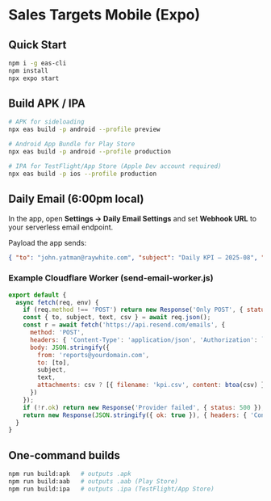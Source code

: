 # Sales Targets Mobile (Expo)

## Quick Start
```bash
npm i -g eas-cli
npm install
npx expo start
```

## Build APK / IPA
```bash
# APK for sideloading
npx eas build -p android --profile preview

# Android App Bundle for Play Store
npx eas build -p android --profile production

# IPA for TestFlight/App Store (Apple Dev account required)
npx eas build -p ios --profile production
```

## Daily Email (6:00pm local)
In the app, open **Settings → Daily Email Settings** and set **Webhook URL** to your serverless email endpoint.

Payload the app sends:
```json
{ "to": "john.yatman@raywhite.com", "subject": "Daily KPI – 2025-08", "text": "...", "csv": "Name,Connects,...", "month": "2025-08" }
```

### Example Cloudflare Worker (send-email-worker.js)
```js
export default {
  async fetch(req, env) {
    if (req.method !== 'POST') return new Response('Only POST', { status: 405 });
    const { to, subject, text, csv } = await req.json();
    const r = await fetch('https://api.resend.com/emails', {
      method: 'POST',
      headers: { 'Content-Type': 'application/json', 'Authorization': `Bearer ${env.RESEND_KEY}` },
      body: JSON.stringify({
        from: 'reports@yourdomain.com',
        to: [to],
        subject,
        text,
        attachments: csv ? [{ filename: 'kpi.csv', content: btoa(csv) }] : undefined
      })
    });
    if (!r.ok) return new Response('Provider failed', { status: 500 });
    return new Response(JSON.stringify({ ok: true }), { headers: { 'Content-Type': 'application/json' } });
  }
}
```

## One-command builds
```bash
npm run build:apk   # outputs .apk
npm run build:aab   # outputs .aab (Play Store)
npm run build:ipa   # outputs .ipa (TestFlight/App Store)
```

